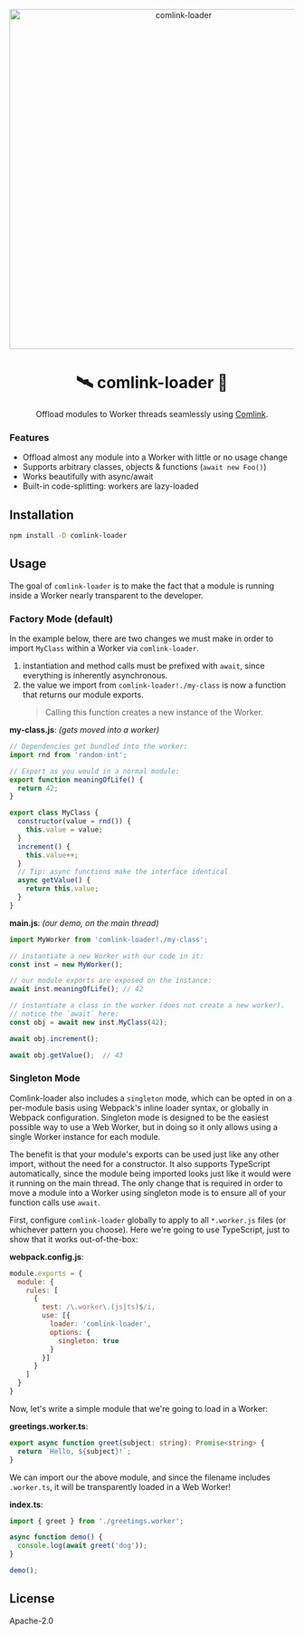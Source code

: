 <p align="center">
  <img src="https://i.imgur.com/cLb2dLG.jpg" width="600" alt="comlink-loader">
</p>
<h1 align="center">🛰 comlink-loader 📡</h1>
<p align="center">Offload modules to Worker threads seamlessly using <a href="https://github.com/GoogleChromeLabs/comlink">Comlink</a>.</p>


### Features

- Offload almost any module into a Worker with little or no usage change
- Supports arbitrary classes, objects & functions (`await new Foo()`)
- Works beautifully with async/await
- Built-in code-splitting: workers are lazy-loaded


## Installation

```sh
npm install -D comlink-loader
```


## Usage

The goal of `comlink-loader` is to make the fact that a module is running inside a Worker nearly transparent to the developer.

### Factory Mode (default)

In the example below, there are two changes we must make in order to import `MyClass` within a Worker via `comlink-loader`.

1. instantiation and method calls must be prefixed with `await`, since everything is inherently asynchronous.
2. the value we import from `comlink-loader!./my-class` is now a function that returns our module exports.
    > Calling this function creates a new instance of the Worker.

**my-class.js**: _(gets moved into a worker)_

```js
// Dependencies get bundled into the worker:
import rnd from 'random-int';

// Export as you would in a normal module:
export function meaningOfLife() {
  return 42;
}

export class MyClass {
  constructor(value = rnd()) {
    this.value = value;
  }
  increment() {
    this.value++;
  }
  // Tip: async functions make the interface identical
  async getValue() {
    return this.value;
  }
}
```

**main.js**: _(our demo, on the main thread)_

```js
import MyWorker from 'comlink-loader!./my-class';

// instantiate a new Worker with our code in it:
const inst = new MyWorker();

// our module exports are exposed on the instance:
await inst.meaningOfLife(); // 42

// instantiate a class in the worker (does not create a new worker).
// notice the `await` here:
const obj = await new inst.MyClass(42);

await obj.increment();

await obj.getValue();  // 43
```

### Singleton Mode

Comlink-loader also includes a `singleton` mode, which can be opted in on a per-module basis using Webpack's inline loader syntax, or globally in Webpack configuration. Singleton mode is designed to be the easiest possible way to use a Web Worker, but in doing so it only allows using a single Worker instance for each module.

The benefit is that your module's exports can be used just like any other import, without the need for a constructor. It also supports TypeScript automatically, since the module being imported looks just like it would were it running on the main thread. The only change that is required in order to move a module into a Worker using singleton mode is to ensure all of your function calls use `await`.

First, configure `comlink-loader` globally to apply to all `*.worker.js` files (or whichever pattern you choose). Here we're going to use TypeScript, just to show that it works out-of-the-box:

**webpack.config.js**:

```js
module.exports = {
  module: {
    rules: [
      {
        test: /\.worker\.(js|ts)$/i,
        use: [{
          loader: 'comlink-loader',
          options: {
            singleton: true
          }
        }]
      }
    ]
  }
}
```

Now, let's write a simple module that we're going to load in a Worker:

**greetings.worker.ts**:

```ts
export async function greet(subject: string): Promise<string> {
  return `Hello, ${subject}!`;
}
```

We can import our the above module, and since the filename includes `.worker.ts`, it will be transparently loaded in a Web Worker!

**index.ts**:

```ts
import { greet } from './greetings.worker';

async function demo() {
  console.log(await greet('dog'));
}

demo();
```


## License

Apache-2.0
